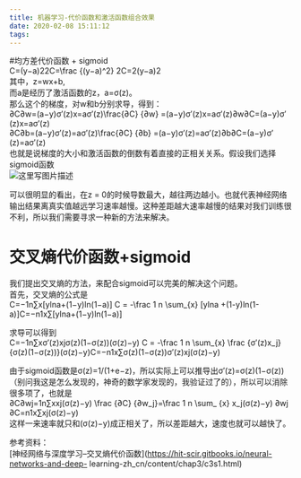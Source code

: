 ```yaml
---
title: 机器学习-代价函数和激活函数组合效果
date: 2020-02-08 15:11:12
tags:
---
```

#均方差代价函数 + sigmoid  
C=(y−a)22C=\frac {(y−a)^2} 2C=2(y−a)2​  
其中，z=wx+b,  
而a是经历了激活函数的z，a=σ(z)。  
那么这个的梯度，对w和b分别求导，得到：  
∂C∂w=(a−y)σ′(z)x=aσ′(z)\frac{∂C} {∂w}
=(a−y)σ′(z)x=aσ′(z)∂w∂C​=(a−y)σ′(z)x=aσ′(z)  
∂C∂b=(a−y)σ′(z)=aσ′(z)\frac{∂C} {∂b} =(a−y)σ′(z)=aσ′(z)∂b∂C​=(a−y)σ′(z)=aσ′(z)  
也就是说梯度的大小和激活函数的倒数有着直接的正相关关系。假设我们选择sigmoid函数  
![这里写图片描述](0.png)

可以很明显的看出，在z =
0的时候导数最大，越往两边越小。也就代表神经网络输出结果离真实值越远学习速率越慢。这种差距越大速率越慢的结果对我们训练很不利，所以我们需要寻求一种新的方法来解决。

# 交叉熵代价函数+sigmoid

我们提出交叉熵的方法，来配合sigmoid可以完美的解决这个问题。  
首先，交叉熵的公式是  
C=−1n∑x[ylna+(1−y)ln(1−a)] C = -\frac 1 n \sum_{x} [ylna
+(1-y)ln(1-a)]C=−n1​x∑​[ylna+(1−y)ln(1−a)]

求导可以得到  
C=−1n∑xσ′(z)xjσ(z)(1−σ(z))(σ(z)−y) C = -\frac 1 n \sum_{x} \frac {σ′(z)x_j}
{σ(z)(1−σ(z))}(σ(z)−y)C=−n1​x∑​σ(z)(1−σ(z))σ′(z)xj​​(σ(z)−y)

由于sigmoid函数是σ(z)=1/(1+e−z)，所以实际上可以推导出σ′(z)=σ(z)(1−σ(z))
（别问我这是怎么发现的，神奇的数学家发现的，我验证过了的），所以可以消除很多项了，也就是  
∂C∂wj=1n∑xxj(σ(z)−y) \frac {∂C} {∂w_j}=\frac 1 n \sum_ {x} x_j(σ(z)−y)
∂wj​∂C​=n1​x∑​xj​(σ(z)−y)  
这样一来速率就只和(σ(z)−y)成正相关了，所以差距越大，速度也就可以越快了。

参考资料：  
[神经网络与深度学习–交叉熵代价函数](https://hit-scir.gitbooks.io/neural-networks-and-deep-
learning-zh_cn/content/chap3/c3s1.html)

